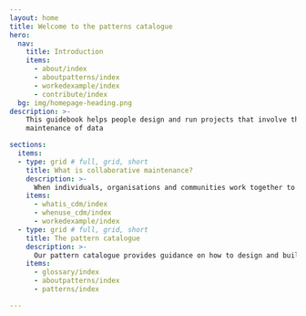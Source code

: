 ```yaml
---
layout: home
title: Welcome to the patterns catalogue
hero:
  nav:
    title: Introduction
    items:
      - about/index
      - aboutpatterns/index
      - workedexample/index      
      - contribute/index
  bg: img/homepage-heading.png
description: >- 
    This guidebook helps people design and run projects that involve the collaborative 
    maintenance of data

sections:
  items:
  - type: grid # full, grid, short
    title: What is collaborative maintenance?
    description: >-
      When individuals, organisations and communities work together to collect and maintaining shared data assets this is described as collaborative data maintenance.
    items:
      - whatis_cdm/index
      - whenuse_cdm/index
      - workedexample/index
  - type: grid # full, grid, short
    title: The pattern catalogue
    description: >-
      Our pattern catalogue provides guidance on how to design and build products and services that use collaborative maintenance
    items:
      - glossary/index
      - aboutpatterns/index
      - patterns/index

---
```

